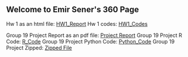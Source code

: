 ## Welcome to Emir Sener's 360 Page

Hw 1 as an html file: [HW1_Report](360Hw1.html)
Hw 1 codes: [HW1_Codes](360Hw1Code.r)

Group 19 Project Report as an pdf file: [Project Report](360Report.pdf)
Group 19 Project R Code: [R_Code](360projectt.Rmd)
Group 19 Project Python Code: [Python_Code](360projepython.ipynb)
Group 19 Project Zipped: [Zipped File](IE360G19Project.zip)